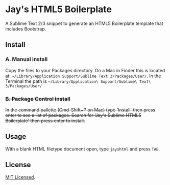 # Jay's HTML5 Boilerplate

A Sublime Text 2/3 snippet to generate an HTML5 Boilerplate template that includes Bootstrap.

## Install

### A. Manual install

Copy the files to your Packages directory. 
On a Mac in Finder this is located at: ``~/Library/Application Support/Sublime Text 3/Packages/User/``. In the Terminal the path is ``~/Library/Application\ Support/Sublime\ Text\ 3/Packages/User/``

### ~~B. Package Control install~~

~~In the command pallette (Cmd-Shift+P on Mac) type 'Install' then press enter to see a list of packages. Search for 'Jay's Sublime HTML5 Boilerplate' then press enter to install.~~

## Usage

With a blank HTML filetype document open, type ``jayshtml`` and press `TAB`.


## License 

[MIT Licensed](http://sloria.mit-license.org/).
